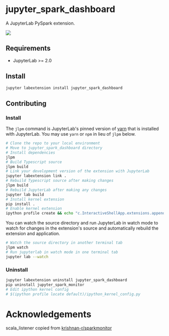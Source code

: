 # jupyter_spark_dashboard

A JupyterLab PySpark extension.

![](./docs/demo.gif)


## Requirements

* JupyterLab >= 2.0

## Install

```bash
jupyter labextension install jupyter_spark_dashboard
```

## Contributing

### Install

The `jlpm` command is JupyterLab's pinned version of
[yarn](https://yarnpkg.com/) that is installed with JupyterLab. You may use
`yarn` or `npm` in lieu of `jlpm` below.

```bash
# Clone the repo to your local environment
# Move to jupyter_spark_dashboard directory
# Install dependencies
jlpm
# Build Typescript source
jlpm build
# Link your development version of the extension with JupyterLab
jupyter labextension link .
# Rebuild Typescript source after making changes
jlpm build
# Rebuild JupyterLab after making any changes
jupyter lab build
# Install kernel extension
pip install .
# Enable kernel extension
ipython profile create && echo "c.InteractiveShellApp.extensions.append('jupyter_spark_monitor.kernel_extension')" >>  $(ipython profile locate default)/ipython_kernel_config.py
```

You can watch the source directory and run JupyterLab in watch mode to watch for changes in the extension's source and automatically rebuild the extension and application.

```bash
# Watch the source directory in another terminal tab
jlpm watch
# Run jupyterlab in watch mode in one terminal tab
jupyter lab --watch
```

### Uninstall

```bash
jupyter labextension uninstall jupyter_spark_dashboard
pip uninstall jupyter_spark_monitor
# Edit ipython kernel config
# $(ipython profile locate default)/ipython_kernel_config.py
```

# Acknowledgements
scala_listener copied from [krishnan-r/sparkmonitor](https://github.com/krishnan-r/sparkmonitor)

